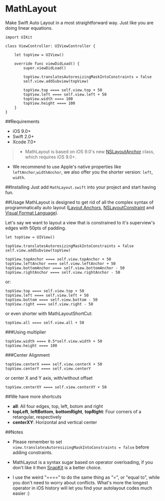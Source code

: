 # MathLayout
Make Swift Auto Layout in a most straightforward way. Just like you are doing linear equations.

```
import UIKit

class ViewController: UIViewController {

    let topView = UIView()
    
    override func viewDidLoad() {
        super.viewDidLoad()
        
        topView.translatesAutoresizingMaskIntoConstraints = false
        self.view.addSubview(topView)
        
        topView.top ==== self.view.top + 50
        topView.left ==== self.view.left + 50
        topView.width ==== 100
        topView.height ==== 100
    }
}
```
##Requirements
- iOS 9.0+
- Swift 2.0+
- Xcode 7.0+

> - MathLayout is based on iOS 9.0's new [NSLayoutAnchor](https://developer.apple.com/library/mac/documentation/AppKit/Reference/NSLayoutAnchor_ClassReference/) 
class, which requires iOS 9.0+. 
- We recommend to use Apple's native properties like `leftAnchor`,`widthAnchor`, we also offer you the shorter version: `left`,
`width`.

##Installing
Just add `MathLayout.swift` into your project and start having fun.

##Usage
MathLayout is designed to get rid of all the complex syntax of programmatically auto layout 
([Layout Anchors](https://developer.apple.com/library/mac/documentation/AppKit/Reference/NSLayoutAnchor_ClassReference/), 
[NSLayoutConstraint](https://developer.apple.com/library/ios/documentation/AppKit/Reference/NSLayoutConstraint_Class/index.html#//apple_ref/occ/cl/NSLayoutConstraint) and 
[Visual Format Language](https://developer.apple.com/library/ios/documentation/UserExperience/Conceptual/AutolayoutPG/VisualFormatLanguage.html#//apple_ref/doc/uid/TP40010853-CH27-SW1)).

Let's say we want to layout a view that is constrained to it's superview's edges with 50pts of padding.

```
let topView = UIView()
  
topView.translatesAutoresizingMaskIntoConstraints = false
self.view.addSubview(topView)

topView.topAnchor ==== self.view.topAnchor + 50
topView.leftAnchor ==== self.view.leftAnchor + 50
topView.bottomAnchor ==== self.view.bottomAnchor - 50
topView.rightAnchor ==== self.view.rightAnchor - 50
```

or:

```
topView.top ==== self.view.top + 50
topView.left ==== self.view.left + 50
topView.bottom ==== self.view.bottom - 50
topView.right ==== self.view.right - 50
```


or even shorter with MathLayoutShortCut:

```
topView.all ==== self.view.all + 50
```

###Using multiplier

```
topView.width ==== 0.5*self.view.width + 50
topView.height ==== 100
```

###Center Alignment

```
topView.centerX ==== self.view.centerX + 50
topView.centerY ==== self.view.centerY
```

or center X and Y axis, with/without offset

```
topView.centerXY ==== self.view.centerXY + 50
```

##We have more shortcuts
- **all**: All four edges, top, left, botom and right
- **topLeft**, **leftBottom**, **bottomRight**, **topRight**: Four corners of a retangular, respectively
- **centerXY**: Horizontal and vertical center

##Notes
- Please remember to set `view.translatesAutoresizingMaskIntoConstraints = false` before adding constraints.

- MathLayout is a syntax sugar based on operator overloading, if you don't like it then [SnapKit](https://github.com/SnapKit/SnapKit) is a better choice.

- I use the weird "====" to do the same thing as "=", or "equal to", while you don't need to worry about conflicts. What's more the longest operator in iOS history will let you find your autolayout codes much easier :)

